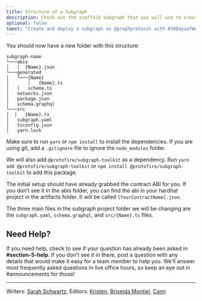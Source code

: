 ```yaml
---
title: Structure of a Subgraph
description: Check out the scaffold subgraph that you will use to create your subgraph.
optional: false
tweet: "Create and deploy a subgraph on @graphprotocol with #30DaysofWeb3 @womenbuildweb3 👾"
---
```


You should now have a new folder with this structure:

```
subgraph-name
└───abis
│   │  {Name}.json
└───generated
│   └───{Name}
│       │   {Name}.ts
│   │   schema.ts
│   networks.json
│   package.json
│   schema.graphql
└───src
│  │   {Name}.ts
│   subgraph.yaml
│   tsconfig.json
│   yarn.lock
```

Make sure to run `yarn` or `npm install` to install the dependencies. If you are using git, add a `.gitignore` file to ignore the `node_modules` folder.

We will also add `@protofire/subgraph-toolkit` as a dependency. Run `yarn add @protofire/subgraph-toolkit` or `npm install @protofire/subgraph-toolkit` to add this package.

The initial setup should have already grabbed the contract ABI for you. If you don’t see it in the abis folder, you can find the abi in your hardhat project in the artifacts folder. It will be called `[YourContractName].json`.

The three main files in the subgraph project folder we will be changing are the `subgraph.yaml`, `schema.graphql`, and `src/{Name}.ts` files.

## Need Help? 
If you need help, check to see if your question has already been asked in **#section-5-help**. If you don't see it in there, post a question with any details that would make it easy for a team member to help you. We'll answer most frequently asked questions in live office hours, so keep an eye out in #announcements for those!

---

Writers: [Sarah Schwartz](https://twitter.com/schwartzswartz),
Editors: [Kristen](https://twitter.com/cuddleofdeath), [Briseida Montiel](https://twitter.com/brizism), [Cami](https://twitter.com/camiinthisthang)